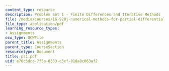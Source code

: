 ```yaml
---
content_type: resource
description: Problem Set 1 - Finite Differences and Iterative Methods
file: /media/courses/16-920j-numerical-methods-for-partial-differential-equations-sma-5212-spring-2003/e70c5dca7f5a8333c5cf818a8c063af2_ps1.pdf
file_type: application/pdf
learning_resource_types:
- Assignments
ocw_type: OCWFile
parent_title: Assignments
parent_type: CourseSection
resourcetype: Document
title: ps1.pdf
uid: e70c5dca-7f5a-8333-c5cf-818a8c063af2
---
```

